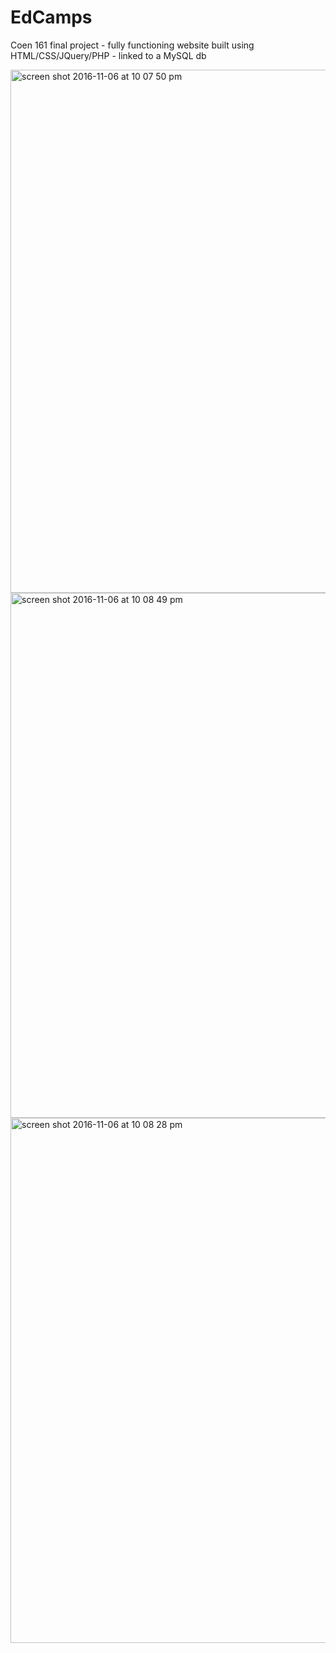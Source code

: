 # EdCamps
Coen 161 final project - fully functioning website built using HTML/CSS/JQuery/PHP - linked to a MySQL db

<img width="837" alt="screen shot 2016-11-06 at 10 07 50 pm" src="https://cloud.githubusercontent.com/assets/10936705/20047939/b3640b7e-a46d-11e6-8c7d-3b190598db63.png">

<img width="840" alt="screen shot 2016-11-06 at 10 08 49 pm" src="https://cloud.githubusercontent.com/assets/10936705/20047969/edb71f46-a46d-11e6-9176-e4e79098d215.png">


<img width="840" alt="screen shot 2016-11-06 at 10 08 28 pm" src="https://cloud.githubusercontent.com/assets/10936705/20047961/e3c6eeb2-a46d-11e6-904a-6d9d51faa319.png">
